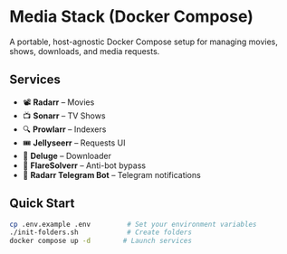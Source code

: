 # Media Stack (Docker Compose)

A portable, host-agnostic Docker Compose setup for managing movies, shows, downloads, and media requests.

## Services

- 📽️ **Radarr** – Movies  
- 📺 **Sonarr** – TV Shows  
- 🔍 **Prowlarr** – Indexers  
- 🎟️ **Jellyseerr** – Requests UI  
- 🧲 **Deluge** – Downloader  
- 🧩 **FlareSolverr** – Anti-bot bypass  
- 🤖 **Radarr Telegram Bot** – Telegram notifications

## Quick Start

```bash
cp .env.example .env         # Set your environment variables
./init-folders.sh            # Create folders
docker compose up -d        # Launch services


